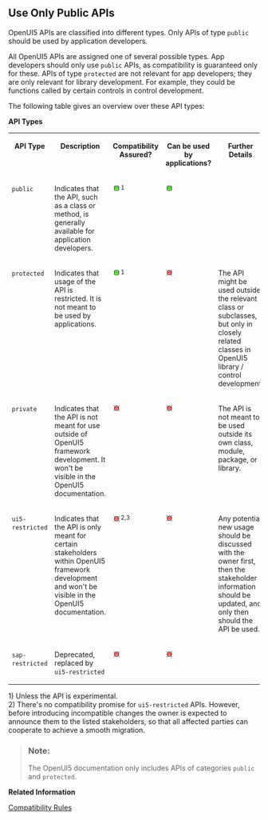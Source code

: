 <!-- loiob0d5fe2f1b0b497cbd67cd5a1d35fa4c -->

## Use Only Public APIs

OpenUI5 APIs are classified into different types. Only APIs of type `public` should be used by application developers.

All OpenUI5 APIs are assigned one of several possible types. App developers should only use `public` APIs, as compatibility is guaranteed only for these. APIs of type `protected` are not relevant for app developers; they are only relevant for library development. For example, they could be functions called by certain controls in control development.

The following table gives an overview over these API types:

**API Types**


<table>
<tr>
<th valign="top">

API Type

</th>
<th valign="top">

Description

</th>
<th valign="top">

Compatibility Assured?

</th>
<th valign="top">

Can be used by applications?

</th>
<th valign="top">

Further Details

</th>
<th valign="top">

Example

</th>
</tr>
<tr>
<td valign="top">

`public` 

</td>
<td valign="top">

Indicates that the API, such as a class or method, is generally available for application developers.

</td>
<td valign="top">

![Yes](../02_Read-Me-First/images/loio3cb17ee88aed44d2bf1d14b97728c709_LowRes.gif)<sup>1</sup> 

</td>
<td valign="top">

![Yes](../02_Read-Me-First/images/loio3cb17ee88aed44d2bf1d14b97728c709_LowRes.gif)

</td>
<td valign="top">



</td>
<td valign="top">

[`ManagedObject.prototype.getId`](https://ui5.sap.com/#/api/sap.ui.base.ManagedObject%23methods/getId) 

</td>
</tr>
<tr>
<td valign="top">

`protected` 

</td>
<td valign="top">

Indicates that usage of the API is restricted. It is not meant to be used by applications.

</td>
<td valign="top">

![Yes](../02_Read-Me-First/images/loio3cb17ee88aed44d2bf1d14b97728c709_LowRes.gif)<sup>1</sup> 

</td>
<td valign="top">

![No](../02_Read-Me-First/images/loio5befb5af20ed42fd9052a99014d953a3_LowRes.gif)

</td>
<td valign="top">

The API might be used outside the relevant class or subclasses, but only in closely related classes in OpenUI5 library / control development.

</td>
<td valign="top">

[`Control.prototype.invalidate`](https://ui5.sap.com/#/api/sap.ui.core.Control%23methods/invalidate) 

</td>
</tr>
<tr>
<td valign="top">

`private` 

</td>
<td valign="top">

Indicates that the API is not meant for use outside of OpenUI5 framework development. It won't be visible in the OpenUI5 documentation.

</td>
<td valign="top">

![No](../02_Read-Me-First/images/loio5befb5af20ed42fd9052a99014d953a3_LowRes.gif)

</td>
<td valign="top">

![No](../02_Read-Me-First/images/loio5befb5af20ed42fd9052a99014d953a3_LowRes.gif)

</td>
<td valign="top">

The API is not meant to be used outside its own class, module, package, or library.

</td>
<td valign="top">

[`Icon.prototype._getOutputTitle`](https://github.com/SAP/openui5/blob/c67c74d5de985904b50fb250b0d335c08b275025/src/sap.ui.core/src/sap/ui/core/Icon.js#L477) 

</td>
</tr>
<tr>
<td valign="top">

`ui5-restricted` 

</td>
<td valign="top">

Indicates that the API is only meant for certain stakeholders within OpenUI5 framework development and won't be visible in the OpenUI5 documentation.

</td>
<td valign="top">

![No](../02_Read-Me-First/images/loio5befb5af20ed42fd9052a99014d953a3_LowRes.gif)<sup>2,3</sup> 

</td>
<td valign="top">

![No](../02_Read-Me-First/images/loio5befb5af20ed42fd9052a99014d953a3_LowRes.gif)

</td>
<td valign="top">

Any potential new usage should be discussed with the owner first, then the stakeholder information should be updated, and only then should the API be used.

</td>
<td valign="top">

[`Control.prototype.setBlocked`](https://github.com/SAP/openui5/blob/c67c74d5de985904b50fb250b0d335c08b275025/src/sap.ui.core/src/sap/ui/core/Control.js#L944) 

</td>
</tr>
<tr>
<td valign="top">

`sap-restricted` 

</td>
<td valign="top">

Deprecated, replaced by `ui5-restricted` 

</td>
<td valign="top">

![No](../02_Read-Me-First/images/loio5befb5af20ed42fd9052a99014d953a3_LowRes.gif)

</td>
<td valign="top">

![No](../02_Read-Me-First/images/loio5befb5af20ed42fd9052a99014d953a3_LowRes.gif)

</td>
<td valign="top">

 

</td>
<td valign="top">

 

</td>
</tr>
</table>

1\) Unless the API is experimental.  
 2\) There's no compatibility promise for `ui5-restricted` APIs. However, before introducing incompatible changes the owner is expected to announce them to the listed stakeholders, so that all affected parties can cooperate to achieve a smooth migration.

> ### Note:  
> The OpenUI5 documentation only includes APIs of categories `public` and `protected`.

**Related Information**  


[Compatibility Rules](../02_Read-Me-First/compatibility-rules-91f0873.md "The following sections describe what SAP can change in major, minor, and patch releases. Always consider these rules when developing apps, features, or controls with or for OpenUI5.")

